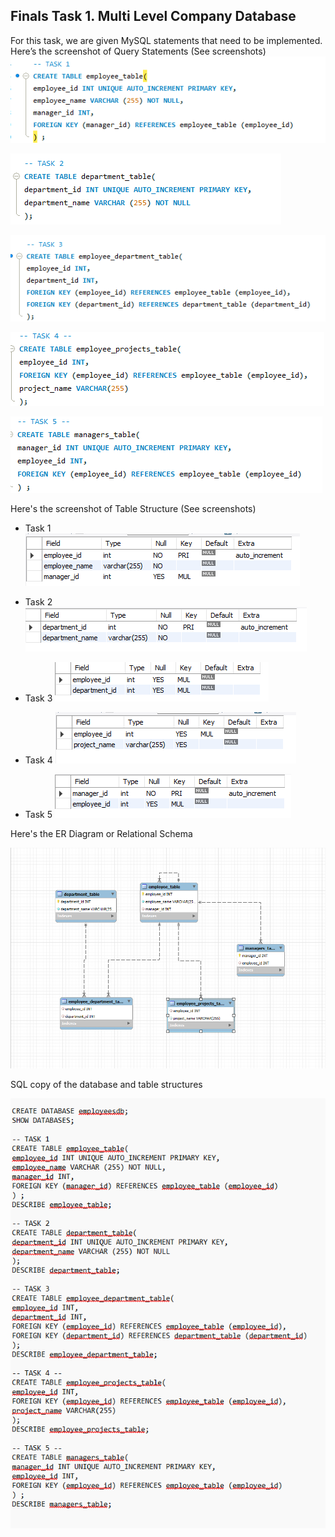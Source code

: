 ## Finals Task 1. Multi Level Company Database
For this task, we are given MySQL statements that need to be implemented.
Here’s the screenshot of Query Statements (See screenshots)
![Sample Output](images/t1.png)

![Sample Output](images/T2.png)

![Sample Output](images/T3.png)

![Sample Output](images/T4.png)

![Sample Output](images/T5.png)

Here's the screenshot of Table Structure (See screenshots)

- Task 1
![Sample Output](images/TAB1.png)

- Task 2
![Sample Output](images/TAB2.png)

- Task 3
![Sample Output](images/TAB3.png)

- Task 4
![Sample Output](images/TAB4.png)

- Task 5
![Sample Output](images/TAB5.png)

Here's the ER Diagram or Relational Schema

![Sample Output](images/EER.png)

SQL copy of the database and table structures

![Sample Output](images/CODE.png)
